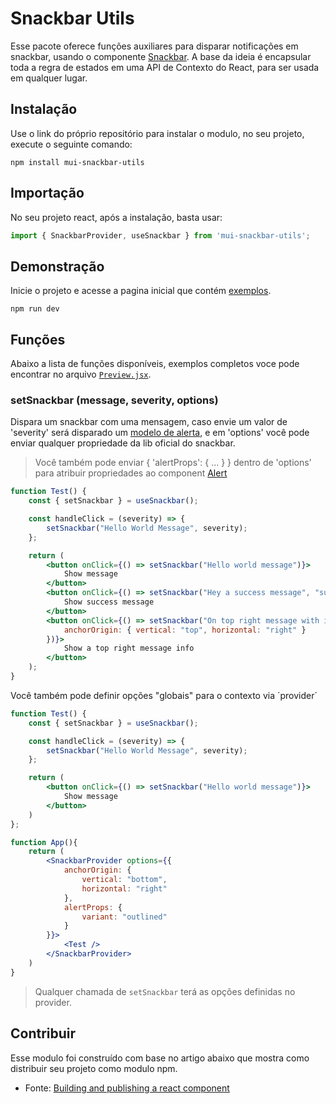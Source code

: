 # Snackbar Utils
Esse pacote oferece funções auxiliares para disparar notificações em snackbar, usando o componente [Snackbar](https://mui.com/material-ui/react-snackbar/). A base da ideia é encapsular toda a regra de estados em uma API de Contexto do React, para ser usada em qualquer lugar.

## Instalação
Use o link do próprio repositório para instalar o modulo, no seu projeto, execute o seguinte comando:
```shell
npm install mui-snackbar-utils 
```

## Importação
No seu projeto react, após a instalação, basta usar:
```jsx
import { SnackbarProvider, useSnackbar } from 'mui-snackbar-utils';
```

## Demonstração
Inicie o projeto e acesse a pagina inicial que contém [exemplos](./src/Preview.jsx).
```
npm run dev
```

## Funções
Abaixo a lista de funções disponíveis, exemplos completos voce pode encontrar no arquivo [`Preview.jsx`](./src/Preview.jsx).

### setSnackbar (message, severity, options)
Dispara um snackbar com uma mensagem, caso envie um valor de 'severity' será disparado um [modelo de alerta](https://mui.com/material-ui/react-snackbar/#customization), e em 'options' você pode enviar qualquer propriedade da lib oficial do snackbar.  

> Você também pode enviar { 'alertProps': { ... } } dentro de 'options' para atribuir propriedades ao component [Alert](https://mui.com/material-ui/react-alert/)

```jsx
function Test() {
	const { setSnackbar } = useSnackbar();

	const handleClick = (severity) => {
		setSnackbar("Hello World Message", severity);
	};

	return (
		<button onClick={() => setSnackbar("Hello world message")}>
			Show message
		</button>
		<button onClick={() => setSnackbar("Hey a success message", "success")}>
			Show success message
		</button>
		<button onClick={() => setSnackbar("On top right message with info alert", "info", {
            anchorOrigin: { vertical: "top", horizontal: "right" }
		})}>
			Show a top right message info
		</button>
	);
}
```

Você também pode definir opções "globais" para o contexto via ´provider´
```jsx
function Test() {
	const { setSnackbar } = useSnackbar();

	const handleClick = (severity) => {
		setSnackbar("Hello World Message", severity);
	};

	return (
		<button onClick={() => setSnackbar("Hello world message")}>
			Show message
		</button>
	)
};

function App(){
	return (
		<SnackbarProvider options={{
			anchorOrigin: {
				vertical: "bottom",
				horizontal: "right"
			},
			alertProps: {
				variant: "outlined"
			}
		}}>
			<Test />
		</SnackbarProvider>
	)
}
```
> Qualquer chamada de `setSnackbar` terá as opções definidas no provider.

## Contribuir
Esse modulo foi construído com base no artigo abaixo que mostra como distribuir seu projeto como modulo npm.
- Fonte: [Building and publishing a react component](https://dev.to/bieefilled/building-and-publishing-a-react-component-with-vite-and-npm-1npd)